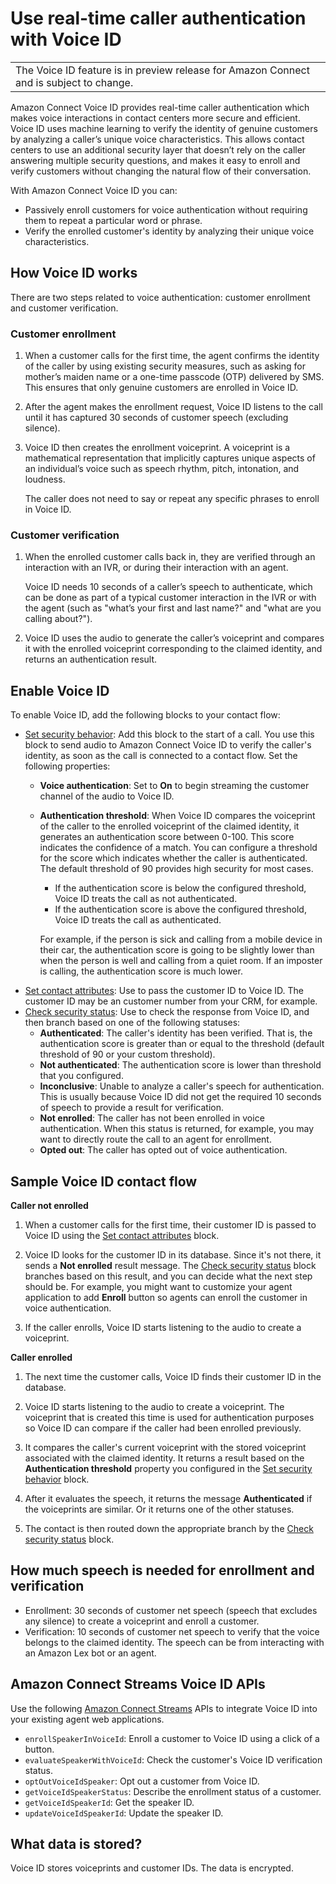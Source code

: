 # Use real\-time caller authentication with Voice ID<a name="voice-id"></a>


|  | 
| --- |
| The Voice ID feature is in preview release for Amazon Connect and is subject to change\. | 

Amazon Connect Voice ID provides real\-time caller authentication which makes voice interactions in contact centers more secure and efficient\. Voice ID uses machine learning to verify the identity of genuine customers by analyzing a caller’s unique voice characteristics\. This allows contact centers to use an additional security layer that doesn’t rely on the caller answering multiple security questions, and makes it easy to enroll and verify customers without changing the natural flow of their conversation\. 

With Amazon Connect Voice ID you can:
+ Passively enroll customers for voice authentication without requiring them to repeat a particular word or phrase\.
+ Verify the enrolled customer's identity by analyzing their unique voice characteristics\.

## How Voice ID works<a name="how-voice-id-works"></a>

There are two steps related to voice authentication: customer enrollment and customer verification\. 

### Customer enrollment<a name="customer-enrollment"></a>

1. When a customer calls for the first time, the agent confirms the identity of the caller by using existing security measures, such as asking for mother’s maiden name or a one\-time passcode \(OTP\) delivered by SMS\. This ensures that only genuine customers are enrolled in Voice ID\. 

1. After the agent makes the enrollment request, Voice ID listens to the call until it has captured 30 seconds of customer speech \(excluding silence\)\. 

1. Voice ID then creates the enrollment voiceprint\. A voiceprint is a mathematical representation that implicitly captures unique aspects of an individual’s voice such as speech rhythm, pitch, intonation, and loudness\. 

   The caller does not need to say or repeat any specific phrases to enroll in Voice ID\.

### Customer verification<a name="customer-verification"></a>

1. When the enrolled customer calls back in, they are verified through an interaction with an IVR, or during their interaction with an agent\. 

   Voice ID needs 10 seconds of a caller’s speech to authenticate, which can be done as part of a typical customer interaction in the IVR or with the agent \(such as "what’s your first and last name?" and "what are you calling about?"\)\.

1. Voice ID uses the audio to generate the caller’s voiceprint and compares it with the enrolled voiceprint corresponding to the claimed identity, and returns an authentication result\.  

## Enable Voice ID<a name="setup-voice-id"></a>

To enable Voice ID, add the following blocks to your contact flow: 
+ [Set security behavior](set-security-behavior.md): Add this block to the start of a call\. You use this block to send audio to Amazon Connect Voice ID to verify the caller's identity, as soon as the call is connected to a contact flow\. Set the following properties:
  + **Voice authentication**: Set to **On** to begin streaming the customer channel of the audio to Voice ID\.
  + **Authentication threshold**: When Voice ID compares the voiceprint of the caller to the enrolled voiceprint of the claimed identity, it generates an authentication score between 0\-100\. This score indicates the confidence of a match\. You can configure a threshold for the score which indicates whether the caller is authenticated\. The default threshold of 90 provides high security for most cases\. 
    + If the authentication score is below the configured threshold, Voice ID treats the call as not authenticated\.
    + If the authentication score is above the configured threshold, Voice ID treats the call as authenticated\.

    For example, if the person is sick and calling from a mobile device in their car, the authentication score is going to be slightly lower than when the person is well and calling from a quiet room\. If an imposter is calling, the authentication score is much lower\.
+ [Set contact attributes](set-contact-attributes.md): Use to pass the customer ID to Voice ID\. The customer ID may be an customer number from your CRM, for example\.
+ [Check security status](check-security-status.md): Use to check the response from Voice ID, and then branch based on one of the following statuses:
  + **Authenticated**: The caller's identity has been verified\. That is, the authentication score is greater than or equal to the threshold \(default threshold of 90 or your custom threshold\)\.
  + **Not authenticated**: The authentication score is lower than threshold that you configured\.
  + **Inconclusive**: Unable to analyze a caller's speech for authentication\. This is usually because Voice ID did not get the required 10 seconds of speech to provide a result for verification\. 
  + **Not enrolled**: The caller has not been enrolled in voice authentication\. When this status is returned, for example, you may want to directly route the call to an agent for enrollment\.
  + **Opted out**: The caller has opted out of voice authentication\.

## Sample Voice ID contact flow<a name="sample-voice-id-flow"></a>

**Caller not enrolled**

1. When a customer calls for the first time, their customer ID is passed to Voice ID using the [Set contact attributes](set-contact-attributes.md) block\.

1. Voice ID looks for the customer ID in its database\. Since it's not there, it sends a **Not enrolled** result message\. The [Check security status](check-security-status.md) block branches based on this result, and you can decide what the next step should be\. For example, you might want to customize your agent application to add **Enroll** button so agents can enroll the customer in voice authentication\. 

1. If the caller enrolls, Voice ID starts listening to the audio to create a voiceprint\.

**Caller enrolled**

1. The next time the customer calls, Voice ID finds their customer ID in the database\. 

1. Voice ID starts listening to the audio to create a voiceprint\. The voiceprint that is created this time is used for authentication purposes so Voice ID can compare if the caller had been enrolled previously\.

1.  It compares the caller's current voiceprint with the stored voiceprint associated with the claimed identity\. It returns a result based on the **Authentication threshold** property you configured in the [Set security behavior](set-security-behavior.md) block\.

1. After it evaluates the speech, it returns the message **Authenticated** if the voiceprints are similar\. Or it returns one of the other statuses\.

1. The contact is then routed down the appropriate branch by the [Check security status](check-security-status.md) block\.

## How much speech is needed for enrollment and verification<a name="how-long-for-enrollment"></a>
+ Enrollment: 30 seconds of customer net speech \(speech that excludes any silence\) to create a voiceprint and enroll a customer\.
+ Verification: 10 seconds of customer net speech to verify that the voice belongs to the claimed identity\. The speech can be from interacting with an Amazon Lex bot or an agent\.

## Amazon Connect Streams Voice ID APIs<a name="voice-id-apis"></a>

Use the following [Amazon Connect Streams](https://github.com/aws/amazon-connect-streams) APIs to integrate Voice ID into your existing agent web applications\. 
+ `enrollSpeakerInVoiceId`: Enroll a customer to Voice ID using a click of a button\.
+ `evaluateSpeakerWithVoiceId`: Check the customer's Voice ID verification status\. 
+ `optOutVoiceIdSpeaker`: Opt out a customer from Voice ID\.
+ `getVoiceIdSpeakerStatus`: Describe the enrollment status of a customer\.
+ `getVoiceIdSpeakerId`: Get the speaker ID\.
+ `updateVoiceIdSpeakerId`: Update the speaker ID\.

## What data is stored?<a name="voice-id-data-storage"></a>

Voice ID stores voiceprints and customer IDs\. The data is encrypted\.